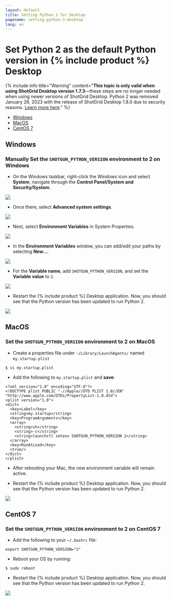 ```yaml
---
layout: default
title: Setting Python 2 for Desktop
pagename: setting-python-3-desktop
lang: en
---
```


# Set Python 2 as the default Python version in {% include product %} Desktop

{% include info title="Warning" content="**This topic is only valid when using ShotGrid Desktop version 1.7.3**—these steps are no longer needed when using newer versions of ShotGrid Desktop. Python 2 was removed January 26, 2023 with the release of ShotGrid Desktop 1.8.0 due to security reasons. [Learn more here](https://community.shotgridsoftware.com/t/important-notice-upcoming-removal-of-python-2-7-and-3-7-interpreter-in-shotgrid-desktop/15166)." %}

- [Windows](#windows)
- [MacOS](#macos)
- [CentOS 7](#centos-7)

## Windows

### Manually Set the `SHOTGUN_PYTHON_VERSION` environment to 2 on Windows

- On the Windows taskbar, right-click the Windows icon and select **System**, navigate through the **Control Panel/System and Security/System**. 

![](images/setting-python-3-desktop/01-setting-python-3-desktop.png)

- Once there, select **Advanced system settings**.

![](images/setting-python-3-desktop/02-setting-python-3-desktop.png)

- Next, select **Environment Variables** in System Properties.

![](images/setting-python-3-desktop/03-setting-python-3-desktop.jpg)

- In the **Environment Variables** window, you can add/edit your paths by selecting **New...**. 

![](images/setting-python-3-desktop/04-setting-python-3-desktop.jpg)

- For the **Variable name**, add `SHOTGUN_PYTHON_VERSION`, and set the **Variable value** to `2`. 

![](images/setting-python-3-desktop/05-setting-python-3-desktop.jpg)

- Restart the {% include product %} Desktop application. Now, you should see that the Python version has been updated to run Python 2. 

![](images/setting-python-3-desktop/06-setting-python-3-desktop.jpg)


## MacOS

### Set the `SHOTGUN_PYTHON_VERSION` environment to 2 on MacOS

- Create a properties file under `~/Library/LaunchAgents/` named `my.startup.plist`  

```
$ vi my.startup.plist
```

- Add the following to `my.startup.plist` and **save**:

```
<?xml version="1.0" encoding="UTF-8"?> 
<!DOCTYPE plist PUBLIC "-//Apple//DTD PLIST 1.0//EN" "http://www.apple.com/DTDs/PropertyList-1.0.dtd"> 
<plist version="1.0"> 
<dict> 
  <key>Label</key> 
  <string>my.startup</string> 
  <key>ProgramArguments</key> 
  <array> 
    <string>sh</string> 
    <string>-c</string> 
    <string>launchctl setenv SHOTGUN_PYTHON_VERSION 2</string> 
  </array> 
  <key>RunAtLoad</key> 
  <true/> 
</dict> 
</plist>
```

- After rebooting your Mac, the new environment variable will remain active.

- Restart the {% include product %} Desktop application. Now, you should see that the Python version has been updated to run Python 2. 

![](images/setting-python-3-desktop/07-setting-python-3-desktop.jpg)

## CentOS 7

### Set the `SHOTGUN_PYTHON_VERSION` environment to 2 on CentOS 7

- Add the following to your `~/.bashrc` file: 

```
export SHOTGUN_PYTHON_VERSION="2"
```

- Reboot your OS by running:  

```
$ sudo reboot 
```

- Restart the {% include product %} Desktop application. Now, you should see that the Python version has been updated to run Python 2. 

![](images/setting-python-3-desktop/08-setting-python-3-desktop.jpg)
